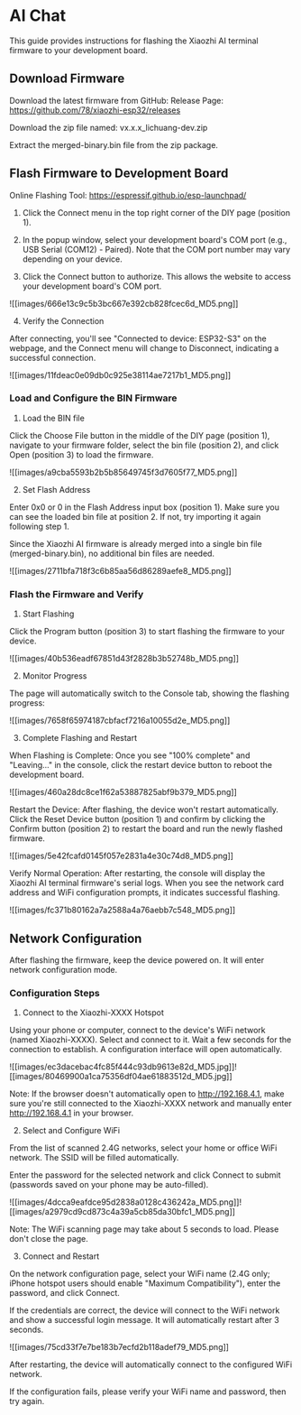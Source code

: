 # AI Chat

This guide provides instructions for flashing the Xiaozhi AI terminal firmware to your development board.

## Download Firmware

Download the latest firmware from GitHub:
Release Page: https://github.com/78/xiaozhi-esp32/releases

Download the zip file named:
vx.x.x_lichuang-dev.zip

Extract the merged-binary.bin file from the zip package.

## Flash Firmware to Development Board

Online Flashing Tool: https://espressif.github.io/esp-launchpad/

1. Click the Connect menu in the top right corner of the DIY page (position 1).

2. In the popup window, select your development board's COM port (e.g., USB Serial (COM12) - Paired). Note that the COM port number may vary depending on your device.

3. Click the Connect button to authorize. This allows the website to access your development board's COM port.

![[images/666e13c9c5b3bc667e392cb828fcec6d_MD5.png]]

4. Verify the Connection

After connecting, you'll see "Connected to device: ESP32-S3" on the webpage, and the Connect menu will change to Disconnect, indicating a successful connection.

![[images/11fdeac0e09db0c925e38114ae7217b1_MD5.png]]

### Load and Configure the BIN Firmware

1. Load the BIN file

Click the Choose File button in the middle of the DIY page (position 1), navigate to your firmware folder, select the bin file (position 2), and click Open (position 3) to load the firmware.

![[images/a9cba5593b2b5b85649745f3d7605f77_MD5.png]]

2. Set Flash Address

Enter 0x0 or 0 in the Flash Address input box (position 1). Make sure you can see the loaded bin file at position 2. If not, try importing it again following step 1.

Since the Xiaozhi AI firmware is already merged into a single bin file (merged-binary.bin), no additional bin files are needed.

![[images/2711bfa718f3c6b85aa56d86289aefe8_MD5.png]]

### Flash the Firmware and Verify

1. Start Flashing

Click the Program button (position 3) to start flashing the firmware to your device.

![[images/40b536eadf67851d43f2828b3b52748b_MD5.png]]

2. Monitor Progress

The page will automatically switch to the Console tab, showing the flashing progress:

![[images/7658f65974187cbfacf7216a10055d2e_MD5.png]]

3. Complete Flashing and Restart

When Flashing is Complete:
Once you see "100% complete" and "Leaving..." in the console, click the restart device button to reboot the development board.

![[images/460a28dc8ce1f62a53887825abf9b379_MD5.png]]

Restart the Device:
After flashing, the device won't restart automatically. Click the Reset Device button (position 1) and confirm by clicking the Confirm button (position 2) to restart the board and run the newly flashed firmware.

![[images/5e42fcafd0145f057e2831a4e30c74d8_MD5.png]]

Verify Normal Operation:
After restarting, the console will display the Xiaozhi AI terminal firmware's serial logs. When you see the network card address and WiFi configuration prompts, it indicates successful flashing.

![[images/fc371b80162a7a2588a4a76aebb7c548_MD5.png]]

## Network Configuration

After flashing the firmware, keep the device powered on. It will enter network configuration mode.

### Configuration Steps

1. Connect to the Xiaozhi-XXXX Hotspot

Using your phone or computer, connect to the device's WiFi network (named Xiaozhi-XXXX). Select and connect to it. Wait a few seconds for the connection to establish. A configuration interface will open automatically.

![[images/ec3dacebac4fc85f444c93db9613e82d_MD5.jpg]]![[images/80469900a1ca75356df04ae61883512d_MD5.jpg]]

Note:
If the browser doesn't automatically open to http://192.168.4.1, make sure you're still connected to the Xiaozhi-XXXX network and manually enter http://192.168.4.1 in your browser.

2. Select and Configure WiFi

From the list of scanned 2.4G networks, select your home or office WiFi network. The SSID will be filled automatically.

Enter the password for the selected network and click Connect to submit (passwords saved on your phone may be auto-filled).

![[images/4dcca9eafdce95d2838a0128c436242a_MD5.png]]![[images/a2979cd9cd873c4a39a5cb85da30bfc1_MD5.png]]

Note: The WiFi scanning page may take about 5 seconds to load. Please don't close the page.

3. Connect and Restart

On the network configuration page, select your WiFi name (2.4G only; iPhone hotspot users should enable "Maximum Compatibility"), enter the password, and click Connect.

If the credentials are correct, the device will connect to the WiFi network and show a successful login message. It will automatically restart after 3 seconds.

![[images/75cd33f7e7be183b7ecfd2b118adef79_MD5.png]]

After restarting, the device will automatically connect to the configured WiFi network.

If the configuration fails, please verify your WiFi name and password, then try again.